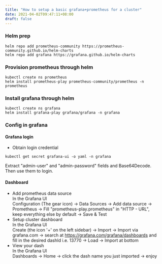 ```yaml
---
title: "How to setup a basic grafana+prometheus for a cluster"
date: 2021-04-02T09:47:11+08:00
draft: false
---
```

### Helm prep
```
helm repo add prometheus-community https://prometheus-community.github.io/helm-charts
helm repo add grafana https://grafana.github.io/helm-charts
```
### Provision prometheus through helm
```
kubectl create ns prometheus
helm install prometheus-play prometheus-community/prometheus -n prometheus
```
### Install grafana through helm
```
kubectl create ns grafana
helm install grafana-play grafana/grafana -n grafana
```
### Config in grafana
#### Grafana login
- Obtain login credential  
```
kubectl get secret grafana-ui -o yaml -n grafana
```
Extract "admin-user" and "admin-password" fields and Base64Decode. Then use them to login.

#### Dashboard
- Add prometheus data source  
 In the Grafana UI  
 Configuration (The gear icon) -> Data Sources -> Add data source -> Prometheus -> Fill "prometheus-play.prometheus" in "HTTP - URL", keep everything else by default -> Save & Test  
- Setup cluster dashboard  
 In the Grafana UI  
 Create (the icon '+' on the left sidebar) ->  Import -> Import via grafana.com -> search at https://grafana.com/grafana/dashboards and fill in the desired dashId i.e. 13770 -> Load -> Import at bottom  
- View your dash  
 In the Grafana UI  
 Dashboards -> Home -> click the dash name you just imported -> enjoy  